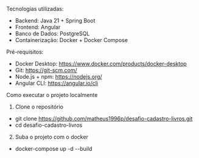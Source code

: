 Tecnologias utilizadas:

- Backend: Java 21 + Spring Boot
- Frontend: Angular
- Banco de Dados: PostgreSQL
- Containerização: Docker + Docker Compose

Pré-requisitos:

- Docker Desktop: https://www.docker.com/products/docker-desktop
- Git: https://git-scm.com/
- Node.js + npm: https://nodejs.org/
- Angular CLI: https://angular.io/cli

Como executar o projeto localmente

1. Clone o repositório

- git clone https://github.com/matheus1996p/desafio-cadastro-livros.git
- cd desafio-cadastro-livros

2. Suba o projeto com o docker

- docker-compose up -d --build

